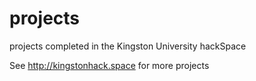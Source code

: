 # projects
projects completed in the Kingston University hackSpace

See http://kingstonhack.space for more projects
